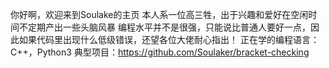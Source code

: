 你好啊，欢迎来到Soulake的主页 
本人系一位高三牲，出于兴趣和爱好在空闲时间不定期产出一些头脑风暴
编程水平并不是很强，只能说比普通人要好一点，因此如果代码里出现什么低级错误，还望各位大佬耐心指出！
正在学的编程语言：C++，Python3
典型项目：https://github.com/Soulaker/bracket-checking

